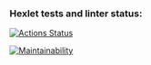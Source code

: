 ### Hexlet tests and linter status:
[![Actions Status](https://github.com/Zubkov99/frontend-project-lvl1/workflows/hexlet-check/badge.svg)](https://github.com/Zubkov99/frontend-project-lvl1/actions)

[![Maintainability](https://api.codeclimate.com/v1/badges/b2c6298928454886ea01/maintainability)](https://codeclimate.com/github/Zubkov99/frontend-project-lvl1/maintainability)